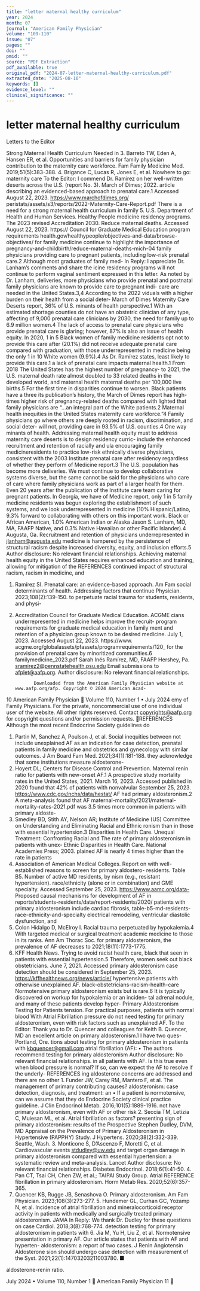 ```yaml
---
title: "letter maternal healthy curriculum"
year: 2024
month: 07
journal: "American Family Physician"
volume: "109-110"
issue: "07"
pages: ""
doi: ""
pmid: ""
source: "PDF Extraction"
pdf_available: true
original_pdf: "2024-07-letter-maternal-healthy-curriculum.pdf"
extracted_date: "2025-08-10"
keywords: []
evidence_level: ""
clinical_significance: ""
---
```


# letter maternal healthy curriculum

Letters to the Editor

Strong Maternal Health Curriculum Needed in                               3. Barreto TW, Eden A, Hansen ER, et al. Opportunities and barriers for
                                                                             family physician contribution to the maternity care workforce. Fam
Family Medicine                                                              Med. 2019;51(5):383-388.
                                                                          4. Brigance C, Lucas R, Jones E, et al. Nowhere to go: maternity care
To the Editor: I commend Dr. Ramírez on her well-written                     deserts across the U.S. (report No. 3). March of Dimes; 2022.
article describing an evidenced-based approach to prenatal care.1            Accessed August 22, 2023. https://www.marchofdimes.org/
                                                                             peristats/assets/s3/reports/2022-Maternity-Care-Report.pdf
There is a need for a strong maternal health curriculum in family
                                                                          5. U.S. Department of Health and Human Services. Healthy People
medicine residency programs. The 2023 revised Accreditation                  2030. Reduce maternal deaths. Accessed August 22, 2023. https://
Council for Graduate Medical Education program requirements                  health.gov/healthypeople/objectives-and-data/browse-objectives/
for family medicine continue to highlight the importance of                  pregnancy-and-childbirth/reduce-maternal-deaths-mich-04
family physicians providing care to pregnant patients, including
low-risk prenatal care.2 Although most graduates of family med-          In Reply: I appreciate Dr. Lanham’s comments and share the
icine residency programs will not continue to perform vaginal            sentiment expressed in this letter. As noted by Dr. Lanham,
deliveries, more physicians who provide prenatal and postnatal           family physicians are known to provide care to pregnant indi-
care are needed in the United States.3,4 According to the 2022           viduals with a higher burden on their health from a social deter-
March of Dimes Maternity Care Deserts report, 36% of U.S.                minants of health perspective.1 With an estimated shortage
counties do not have an obstetric clinician of any type, affecting       of 9,000 prenatal care clinicians by 2030, the need for family
up to 6.9 million women.4 The lack of access to prenatal care            physicians who provide prenatal care is glaring; however, 87%
is also an issue of health equity. In 2020, 1 in 5 Black women           of family medicine residents opt not to provide this care after
(20.1%) did not receive adequate prenatal care compared with             graduation, with those underrepresented in medicine being the
only 1 in 10 White women (9.9%).4 As Dr. Ramírez states,                 least likely to provide this care.1
a lack of prenatal care impacts maternal health.1 From 2018                 The United States has the highest number of pregnancy-
to 2021, the U.S. maternal death rate almost doubled to 33               related deaths in the developed world, and maternal health
maternal deaths per 100,000 live births.5 For the first time in          disparities continue to worsen. Black patients have a three
its publication’s history, the March of Dimes report has high-           times higher risk of pregnancy-related deaths compared with
lighted that family physicians are “…an integral part of the             White patients.2 Maternal health inequities in the United States
maternity care workforce.”4 Family physicians go where others            are deeply rooted in racism, discrimination, and social deter-
will not, providing care in 93.5% of U.S. counties.4 One way             minants of health. Addressing maternal health equity must
to address maternity care deserts is to design residency curric-         include the enhanced recruitment and retention of racially and
ula encouraging family medicineresidents to practice low-risk            ethnically diverse physicians, consistent with the 2003 Institute
prenatal care after residency regardless of whether they perform         of Medicine report.3 The U.S. population has become more
deliveries. We must continue to develop collaborative systems            diverse, but the same cannot be said for the physicians who care
of care where family physicians work as part of a larger health          for them. Even 20 years after the publication of the Institute
care team caring for pregnant patients. In Georgia, we have              of Medicine report, only 1 in 5 family medicine residents was
begun exploring the establishment of such systems, and we look           underrepresented in medicine (10% Hispanic/Latino, 9.3%
forward to collaborating with others on this important work.             Black or African American, 1.0% American Indian or Alaska
Jason S. Lanham, MD, MA, FAAFP                                           Native, and 0.3% Native Hawaiian or other Pacific Islander).4
Augusta, Ga.
                                                                         Recruitment and retention of physicians underrepresented in
jlanham@augusta.edu
                                                                         medicine is hampered by the persistence of structural racism
                                                                         despite increased diversity, equity, and inclusion efforts.5
Author disclosure: No relevant financial relationships.
                                                                            Achieving maternal health equity in the United States requires
                                                                         enhanced education and training, allowing for mitigation of the
REFERENCES                                                               continued impact of structural racism, racism in medicine, and
1. Ramírez SI. Prenatal care: an evidence-based approach. Am Fam
                                                                         social determinants of health. Addressing factors that continue
   Physician. 2023;108(2):139-150.                                       to perpetuate racial trauma for students, residents, and physi-
2. Accreditation Council for Graduate Medical Education. ACGME           cians underrepresented in medicine helps improve the recruit-
   program requirements for graduate medical education in family         ment and retention of a physician group known to be desired
   medicine. July 1, 2023. Accessed August 22, 2023. https://www.
   acgme.org/globalassets/pfassets/programrequirements/120_
                                                                         for the provision of prenatal care by minoritized communities.6
   familymedicine_2023.pdf                                               Sarah Inés Ramírez, MD, FAAFP
                                                                         Hershey, Pa.
                                                                         sramirez2@pennstatehealth.psu.edu
  Email submissions to afplet@aafp.org.
                                                                         Author disclosure: No relevant financial relationships.

              Downloaded from the American Family Physician website at www.aafp.org/afp. Copyright © 2024 American Acad-
10 American Family Physician	                                                                                  Volume 110, Number 1 • July 2024
               emy of Family Physicians. For the private, noncommercial use of one individual user of the website. All other rights
                           reserved. Contact copyrights@aafp.org for copyright questions and/or permission requests.
REFERENCES                                                                    Although the most recent Endocrine Society guidelines do
1. Partin M, Sanchez A, Poulson J, et al. Social inequities between
                                                                           not include unexplained AF as an indication for case detection,
   prenatal patients in family medicine and obstetrics and gynecology
   with similar outcomes. J Am Board Fam Med. 2021;34(1):181-188.
                                                                           they acknowledge that some institutions measure aldosterone-
2. Hoyert DL; Centers for Disease Control and Prevention. Maternal         renin ratio for patients with new-onset AF.1 A prospective study
   mortality rates in the United States, 2021. March 16, 2023. Accessed    published in 2020 found that 42% of patients with nonvalvular
   September 25, 2023. https://www.cdc.gov/nchs/data/hestat/               AF had primary aldosteronism.2 A meta-analysis found that AF
   maternal-mortality/2021/maternal-mortality-rates-2021.pdf
                                                                           was 3.5 times more common in patients with primary aldoste-
3. Smedley BD, Stith AY, Nelson AR; Institute of Medicine (US)
   Committee on Understanding and Eliminating Racial and Ethnic
                                                                           ronism than in those with essential hypertension.3
   Disparities in Health Care. Unequal Treatment: Confronting Racial and      The rate of primary aldosteronism in patients with unex-
   Ethnic Disparities in Health Care. National Academies Press; 2003.      plained AF is nearly 4 times higher than the rate in patients
4. Association of American Medical Colleges. Report on                     with well-established reasons to screen for primary aldostero-
   residents. Table B5. Number of active MD residents, by
                                                                           nism (e.g., resistant hypertension).
   race/ethnicity (alone or in combination) and GME specialty.
   Accessed September 25, 2023. https://www.aamc.org/data-
                                                                              Proposed causal mechanisms for development of AF in
   reports/students-residents/data/report-residents/2020/                  patients with primary aldosteronism include cardiac fibrosis,
   table-b5-md-residents-race-ethnicity-and-specialty                      electrical remodeling, ventricular diastolic dysfunction, and
5. Colon Hidalgo D, McElroy I. Racial trauma perpetuated by                hypokalemia.4 With targeted medical or surgical treatment
   academic medicine to those in its ranks. Ann Am Thorac Soc.
                                                                           for primary aldosteronism, the prevalence of AF decreases to
   2021;18(11):1773-1775.
6. KFF Health News. Trying to avoid racist health care, black
                                                                           that seen in patients with essential hypertension.5 Therefore,
   women seek out black obstetricians. June 7, 2021. Accessed              primary aldosteronism case detection should be considered in
   September 25, 2023. https://kffhealthnews.org/news/article/             hypertensive patients with otherwise unexplained AF.
   black-obstetricians-racism-health-care                                     Normotensive primary aldosteronism exists but is rare.6 It is
                                                                           typically discovered on workup for hypokalemia or an inciden-
                                                                           tal adrenal nodule, and many of these patients develop hyper-
Primary Aldosteronism Testing for Patients                                 tension. For practical purposes, patients with normal blood
With Atrial Fibrillation                                                   pressure do not need testing for primary aldosteronism, even
                                                                           with risk factors such as unexplained AF.
To the Editor: Thank you to Dr. Quencer and colleagues for                 Keith B. Quencer, MD
an excellent article on primary aldosteronism.1 I have two ques-           Portland, Ore.
tions about testing for primary aldosteronism in patients with             kbquencer@gmail.com
atrial fibrillation (AF):
   • The authors recommend testing for primary aldosteronism               Author disclosure: No relevant financial relationships.
in all patients with AF. Is this true even when blood pressure is
normal? If so, can we expect the AF to resolve if the underly-             REFERENCES
ing aldosterone concerns are addressed and there are no other              1. Funder JW, Carey RM, Mantero F, et al. The management of primary
contributing causes?                                                          aldosteronism: case detection, diagnosis, and treatment: an
   • If a patient is normotensive, can we assume that they do                 Endocrine Society clinical practice guideline. J Clin Endocrinol Metab.
                                                                              2016;101(5):1889-1916.
not have primary aldosteronism, even with AF or other risk
                                                                           2. Seccia TM, Letizia C, Muiesan ML, et al. Atrial fibrillation as
factors?                                                                      presenting sign of primary aldosteronism: results of the Prospective
Stephen Dudley, DVM, MD                                                       Appraisal on the Prevalence of Primary Aldosteronism in
                                                                              Hypertensive (PAPPHY) Study. J Hypertens. 2020;38(2):332-339.
Seattle, Wash.
                                                                           3. Monticone S, D’Ascenzo F, Moretti C, et al. Cardiovascular events
stdudley@uw.edu
                                                                              and target organ damage in primary aldosteronism compared with
                                                                              essential hypertension: a systematic review and meta-analysis. Lancet
Author disclosure: No relevant financial relationships.                       Diabetes Endocrinol. 2018;6(1):41-50.
                                                                           4. Pan CT, Tsai CH, Chen ZW, et al.; TAIPAI Study Group. Atrial
REFERENCE                                                                     fibrillation in primary aldosteronism. Horm Metab Res.
                                                                              2020;52(6):357-365.
1. Quencer KB, Rugge JB, Senashova O. Primary aldosteronism. Am Fam
   Physician. 2023;108(3):273-277.                                         5. Hundemer GL, Curhan GC, Yozamp N, et al. Incidence of atrial
                                                                              fibrillation and mineralocorticoid receptor activity in patients with
                                                                              medically and surgically treated primary aldosteronism. JAMA
In Reply: We thank Dr. Dudley for these questions on case                     Cardiol. 2018;3(8):768-774.
detection testing for primary aldosteronism in patients with               6. Jia M, Yu H, Liu Z, et al. Normotensive presentation in primary
AF. Our article states that patients with AF and hyperten-                    aldosteronism: a report of two cases. J Renin Angiotensin Aldosterone
sion should undergo case detection with measurement of the                    Syst. 2021;22(1):14703203211003780. ■

aldosterone-renin ratio.



July 2024 • Volume 110, Number 1                                                                                    American Family Physician 11
